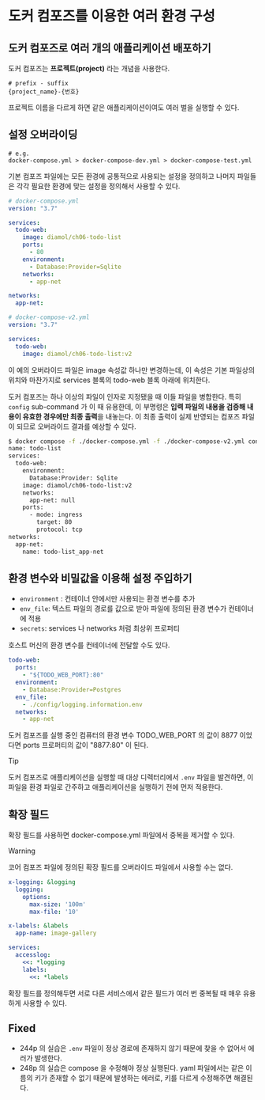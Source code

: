 # 도커 컴포즈를 이용한 여러 환경 구성

## 도커 컴포즈로 여러 개의 애플리케이션 배포하기

도커 컴포즈는 **프로젝트(project)** 라는 개념을 사용한다.

```
# prefix - suffix
{project_name}-{번호}
```

프로젝트 이름을 다르게 하면 같은 애플리케이션이여도 여러 벌을 실행할 수 있다.

## 설정 오버라이딩

```
# e.g.
docker-compose.yml > docker-compose-dev.yml > docker-compose-test.yml
```

기본 컴포즈 파일에는 모든 환경에 공통적으로 사용되는 설정을 정의하고 나머지 파일들은 각각 필요한 환경에 맞는 설정을 정의해서 사용할 수 있다.

```yaml
# docker-compose.yml
version: "3.7"

services:
  todo-web:
    image: diamol/ch06-todo-list
    ports:
      - 80
    environment:
      - Database:Provider=Sqlite
    networks:
      - app-net

networks:
  app-net:

# docker-compose-v2.yml
version: "3.7"

services:
  todo-web:
    image: diamol/ch06-todo-list:v2
```

이 예의 오버라이드 파일은 image 속성값 하나만 변경하는데, 이 속성은 기본 파일상의 위치와 마찬가지로 services 블록의 todo-web 블록 아래에 위치한다.

도커 컴포즈는 하나 이상의 파일이 인자로 지정됐을 때 이들 파일을 병합한다. 특히 `config` sub-command 가 이 때 유용한데, 이 부명령은 **입력 파일의 내용을 검증해 내용이 유효한 경우에만 최종 출력**을 내놓는다. 이 최종 출력이 실제 반영되는 컴포즈 파일이 되므로 오버라이드 결과를 예상할 수 있다.

```bash
$ docker compose -f ./docker-compose.yml -f ./docker-compose-v2.yml config
name: todo-list
services:
  todo-web:
    environment:
      Database:Provider: Sqlite
    image: diamol/ch06-todo-list:v2
    networks:
      app-net: null
    ports:
      - mode: ingress
        target: 80
        protocol: tcp
networks:
  app-net:
    name: todo-list_app-net
```

## 환경 변수와 비밀값을 이용해 설정 주입하기

- `environment` : 컨테이너 안에서만 사용되는 환경 변수를 추가
- `env_file`: 텍스트 파일의 경로를 값으로 받아 파일에 정의된 환경 변수가 컨테이너에 적용
- `secrets`: services 나 networks 처럼 최상위 프로퍼티

호스트 머신의 환경 변수를 컨테이너에 전달할 수도 있다.

```yaml
todo-web:
  ports:
    - "${TODO_WEB_PORT}:80"
  environment:
    - Database:Provider=Postgres
  env_file:
    - ./config/logging.information.env
  networks:
    - app-net
```

도커 컴포즈를 실행 중인 컴퓨터의 환경 변수 TODO_WEB_PORT 의 값이 8877 이었다면 ports 프로퍼티의 값이 "8877:80" 이 된다.

> [!tip]
> 도커 컴포즈로 애플리케이션을 실행할 때 대상 디렉터리에서 `.env` 파일을 발견하면, 이 파일을 환경 파일로 간주하고 애플리케이션을 실행하기 전에 먼저 적용한다.

## 확장 필드

확장 필드를 사용하면 docker-compose.yml 파일에서 중복을 제거할 수 있다.

> [!warning]
> 코어 컴포즈 파일에 정의된 확장 필드를 오버라이드 파일에서 사용할 수는 없다.

```yaml
x-logging: &logging
  logging:  
    options:
      max-size: '100m'
      max-file: '10'

x-labels: &labels
  app-name: image-gallery

services:
  accesslog:
    <<: *logging
    labels:
      <<: *labels
```

확장 필드를 정의해두면 서로 다른 서비스에서 같은 필드가 여러 번 중복될 때 매우 유용하게 사용할 수 있다.

## Fixed

- 244p 의 실습은 `.env` 파일이 정상 경로에 존재하지 않기 때문에 찾을 수 없어서 에러가 발생한다.
- 248p 의 실습은 compose 을 수정해야 정상 실행된다. yaml 파일에서는 같은 이름의 키가 존재할 수 없기 때문에 발생하는 에러로, 키를 다르게 수정해주면 해결된다.

